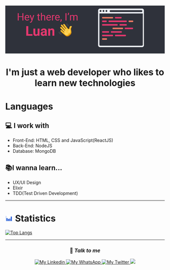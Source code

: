 ![Hey there, I'm Luan V.](./Images/Perfil_GitHub.png)

<h1 align=center> I'm just a web developer who likes to learn new technologies </h1>

# Languages
## 💻 I work with
- Front-End: HTML, CSS and JavaScript(ReactJS) 
- Back-End: NodeJS 
- Database: MongoDB

## 📚I wanna learn...
- UX/UI Design
- Elixir
- TDD(Test Driven Development)
---

<h1> <img src='./Images/Statistics.gif' width="24"> Statistics </h1>

[![Top Langs](https://github-readme-stats.vercel.app/api/top-langs/?username=LuanCKRG&show_icons=true&theme=dracula&layout=compact)](https://github.com/anuraghazra/github-readme-stats)

---

<h3 align=center>💬 <i>Talk to me</i> </h1>

<div align='center' >
<a href='https://www.linkedin.com/in/luanckrg/'>
    <img src='https://img.shields.io/badge/-Linkedin-0e76a8?style=flat-square&logo=Linkedin&logoColor=white&link=https://www.linkedin.com/in/gabedev/' alt='My Linkedin' />
</a>

<a href='https://cutt.ly/rkbtRAz'>
    <img src='https://img.shields.io/badge/-WhatsApp-25d366?style=flat-square&labelColor=25d366&logo=whatsapp&logoColor=white&link=API-DO-SEU-WHATSAPP' alt='My WhatsApp' />
</a>

<a href='https://twitter.com/LuanCKRG'>
    <img src='https://img.shields.io/badge/twitter-blue?&style=flat-square&logo=twitter&logoColor=white' alt='My Twitter' />
</a>
<a href='mailto:crackersage@gmail.com/'>
    <img src='https://img.shields.io/badge/%20%20-crackersage@gmail.com-c14438?style=flat-square&logo=Gmail&logoColor=white&link=mailto:crackersage@gmail.com'>
</a>
</div>
